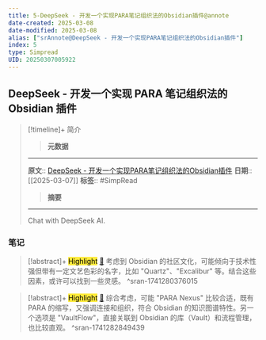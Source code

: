 ```yaml
---
title: 5-DeepSeek - 开发一个实现PARA笔记组织法的Obsidian插件@annote
date-created: 2025-03-08
date-modified: 2025-03-08
alias: ["srAnnote@DeepSeek - 开发一个实现PARA笔记组织法的Obsidian插件"]
index: 5
type: Simpread
UID: 20250307005922
---
```


## DeepSeek - 开发一个实现 PARA 笔记组织法的 Obsidian 插件

> [!timeline]+ 简介
>
> > **元数据**
>
> ---
> **原文**:: [DeepSeek - 开发一个实现PARA笔记组织法的Obsidian插件](https://chat.deepseek.com/a/chat/s/f105e602-79e2-49a1-b4e8-7099e57ca493)
> **日期**:: [[2025-03-07]]
> **标签**:: #SimpRead
>
> > **摘要**
>
> ---
> Chat with DeepSeek AI.

### 笔记

> [!abstract]+ <mark style="background-color: #ffeb3b">Highlight</mark> [🧷](<http://localhost:7026/reading/5#id=1741280376015>)
> 考虑到 Obsidian 的社区文化，可能倾向于技术性强但带有一定文艺色彩的名字，比如 "Quartz"、"Excalibur" 等。结合这些因素，或许可以找到一些灵感。
^sran-1741280376015

> [!abstract]+ <mark style="background-color: #ffeb3b">Highlight</mark> [🧷](<http://localhost:7026/reading/5#id=1741282849439>)
> 综合考虑，可能 "PARA Nexus" 比较合适，既有 PARA 的缩写，又强调连接和组织，符合 Obsidian 的知识图谱特性。另一个选项是 "VaultFlow"，直接关联到 Obsidian 的库（Vault）和流程管理，也比较直观。
^sran-1741282849439
